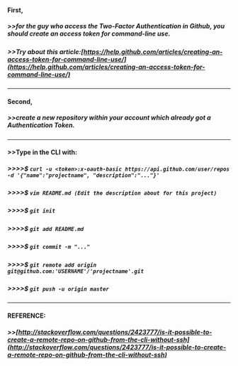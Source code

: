 #### First, 
##### >>for the guy who access the Two-Factor Authentication in Github, you should create an access token for command-line use. 
##### >>Try about this article:[https://help.github.com/articles/creating-an-access-token-for-command-line-use/](https://help.github.com/articles/creating-an-access-token-for-command-line-use/)

------
#### Second,
##### >>create a new repository within your account which already got a Authentication Token.

------
#### >>Type in the CLI with:
##### >>>>$ `curl -u <token>:x-oauth-basic https://api.github.com/user/repos -d '{"name":"projectname", "description":"..."}'`
##### >>>>$ `vim README.md (Edit the description about for this project)`
##### >>>>$ `git init`
##### >>>>$ `git add README.md`
##### >>>>$ `git commit -m "..."`
##### >>>>$ `git remote add origin git@github.com:'USERNAME'/'projectname'.git`
##### >>>>$ `git push -u origin master`
------

#### REFERENCE:
##### >>[http://stackoverflow.com/questions/2423777/is-it-possible-to-create-a-remote-repo-on-github-from-the-cli-without-ssh](http://stackoverflow.com/questions/2423777/is-it-possible-to-create-a-remote-repo-on-github-from-the-cli-without-ssh)

